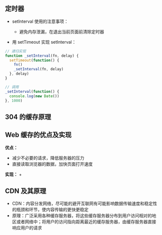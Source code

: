 ## 定时器

+ setInterval 使用的注意事项：
  + 避免内存泄漏，在退出当前页面前清除定时器

+ 用 setTimeout 实现 setInterval：
```js
// 递归实现
function _setInterval(fn, delay) {
  setTimeout(function() {
    fn()
    _setInterval(fn, delay)
  }, delay)
}

// 调用
_setInterval(function() {
  console.log(new Date())
}, 1000)
```



## 304 的缓存原理





## Web 缓存的优点及实现

**优点：**
+ 减少不必要的请求，降低服务器的压力
+ 直接读取浏览器的数据，加快页面打开速度

**实现：**
+ 



## CDN 及其原理

+ CDN：内容分发网络，尽可能的避开互联网有可能影响数据传输速度和稳定性的瓶颈和环节，使内容传输的更快更稳定
+ 原理：广泛采用各种缓存服务器，将这些缓存服务器分布到用户访问相对的地区或者网络中；将用户的访问指向距离最近的缓存服务器，由缓存服务器直接响应用户的请求